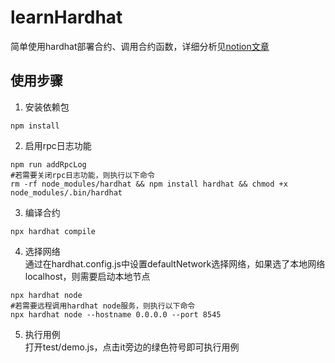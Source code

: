 # learnHardhat

简单使用hardhat部署合约、调用合约函数，详细分析见[notion文章](https://cryptape.notion.site/hardhat-rpc-51702610a2f9471cadfe89feb646531d)

## 使用步骤

1. 安装依赖包

```shell
npm install
```

2. 启用rpc日志功能

```shell
npm run addRpcLog
#若需要关闭rpc日志功能，则执行以下命令
rm -rf node_modules/hardhat && npm install hardhat && chmod +x node_modules/.bin/hardhat
```

3. 编译合约

```shell
npx hardhat compile
```

4. 选择网络  
   通过在hardhat.config.js中设置defaultNetwork选择网络，如果选了本地网络localhost，则需要启动本地节点

```shell
npx hardhat node
#若需要远程调用hardhat node服务，则执行以下命令
npx hardhat node --hostname 0.0.0.0 --port 8545
```

5. 执行用例  
   打开test/demo.js，点击it旁边的绿色符号即可执行用例

